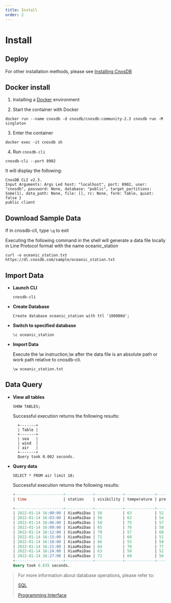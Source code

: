 ```yaml
---
title: Install
order: 2
---
```


# Install

## Deploy

For other installation methods, please see [Installing CnosDB](../deploy)

## Docker install

1. Installing a [Docker](https://www.docker.com/products/docker-desktop/) environment

2. Start the container with Docker

```shell
docker run --name cnosdb -d cnosdb/cnosdb:community-2.3 cnosdb run -M singleton
```

3. Enter the container

```shell
docker exec -it cnosdb sh
```

4. Run `cnosdb-cli`

```shell
cnosdb-cli --port 8902
```

It will display the following:

```
CnosDB CLI v2.3.
Input Arguments: Args Led host: "localhost", port: 8902, user: "cnosdb", password: None, database: "public", target_partitions: Some(1), data_path: None, file: [], rc: None, form: Table, quiet: false }
public client
```

## Download Sample Data

If in cnosdb-cli, type `\q` to exit

Executing the following command in the shell will generate a data file locally in Line Protocol format with the name oceanic_station

```shell
curl -o oceanic_station.txt https://dl.cnosdb.com/sample/oceanic_station.txt
```

## Import Data

- **Launch CLI**
  ```shell
  cnosdb-cli
  ```
- **Create Database**
  ```shell
  Create database oceanic_station with ttl '100000d';
  ```
- **Switch to specified database**
  ```shell
  \c oceanic_station
  ```
- **Import Data**

  Execute the \w instruction,\w after the data file is an absolute path or work path relative to cnosdb-cli.

  ```shell
  \w oceanic_station.txt
  ```

## Data Query

- **View all tables**

  ```shell
  SHOW TABLES;
  ```

  Successful execution returns the following results:

  ```
    +-------+
    | Table |
    +-------+
    | sea   |
    | wind  |
    | air   |
    +-------+
    Query took 0.002 seconds.
  ```
- **Query data**

  ```shell
  SELECT * FROM air limit 10;
  ```

  Successful execution returns the following results:

  ```sql
  +---------------------+------------+------------+-------------+----------+
  | time                | station    | visibility | temperature | pressure |

  +---------------------+------------+------------+-------------+----------+
  | 2022-01-14 16:00:00 | XiaoMaiDao | 50         | 63          | 52       |
  | 2022-01-14 16:03:00 | XiaoMaiDao | 56         | 62          | 54       |
  | 2022-01-14 16:06:00 | XiaoMaiDao | 58         | 75          | 57       |
  | 2022-01-14 16:09:00 | XiaoMaiDao | 65         | 76          | 50       |
  | 2022-01-14 16:12:00 | XiaoMaiDao | 79         | 57          | 60       |
  | 2022-01-14 16:15:00 | XiaoMaiDao | 71         | 68          | 51       |
  | 2022-01-14 16:18:00 | XiaoMaiDao | 66         | 55          | 50       |
  | 2022-01-14 16:21:00 | XiaoMaiDao | 64         | 78          | 77       |
  | 2022-01-14 16:24:00 | XiaoMaiDao | 63         | 50          | 52       |
  | 2022-01-14 16:27:00 | XiaoMaiDao | 72         | 69          | 56       |
  +---------------------+------------+------------+-------------+----------+
  Query took 0.635 seconds.
  ```

> For more information about database operations, please refer to:
>
> [SQL](../reference/sql.md)
>
> [Programming Interface](../develop/api.md)
